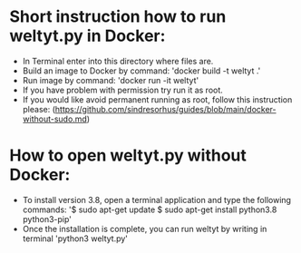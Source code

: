 # Short instruction how to run weltyt.py in Docker:
- In Terminal enter into this directory where files are.
- Build an image to Docker by command: 'docker build -t weltyt .'
- Run image by command: 'docker run -it weltyt'
- If you have problem with permission try run it as root.
- If you would like avoid permanent running as root, follow this instruction please: (https://github.com/sindresorhus/guides/blob/main/docker-without-sudo.md)
# How to open weltyt.py without Docker:
-  To install version 3.8, open a terminal application and type the following commands: '$ sudo apt-get update
$ sudo apt-get install python3.8 python3-pip'
- Once the installation is complete, you can run weltyt by writing in terminal 'python3 weltyt.py'
